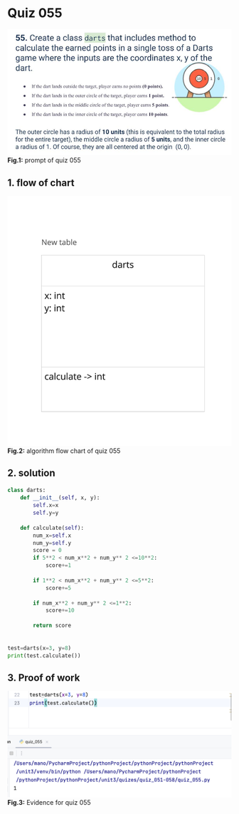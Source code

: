 # Quiz 055
![quiz_055.jpg](..%2F..%2Fassets%2Fprompt%2Fquiz_050-056%2Fquiz_055.jpg)
**Fig.1:** prompt of quiz 055

## 1. flow of chart
![quiz_diagram_055.jpg](..%2F..%2Fassets%2Fflowchart%2Fflowchart_051-056%2Fquiz_diagram_055.jpg)
**Fig.2:** algorithm flow chart of quiz 055

## 2. solution
```.py
class darts:
    def __init__(self, x, y):
        self.x=x
        self.y=y

    def calculate(self):
        num_x=self.x
        num_y=self.y
        score = 0
        if 5**2 < num_x**2 + num_y** 2 <=10**2:
            score+=1

        if 1**2 < num_x**2 + num_y** 2 <=5**2:
            score+=5

        if num_x**2 + num_y** 2 <=1**2:
            score+=10

        return score


test=darts(x=3, y=8)
print(test.calculate())
```

## 3. Proof of work
![evidence_055.png](..%2F..%2Fassets%2Fevidence%2Fevidence_051-056%2Fevidence_055.png)
**Fig.3:** Evidence for quiz 055